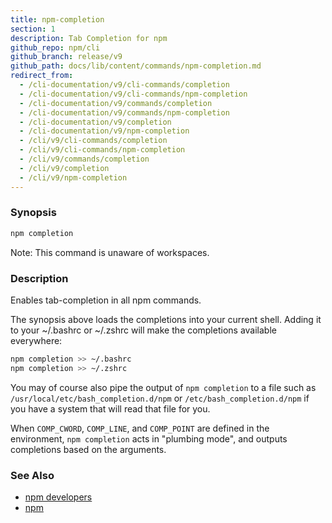 ```yaml
---
title: npm-completion
section: 1
description: Tab Completion for npm
github_repo: npm/cli
github_branch: release/v9
github_path: docs/lib/content/commands/npm-completion.md
redirect_from:
  - /cli-documentation/v9/cli-commands/completion
  - /cli-documentation/v9/cli-commands/npm-completion
  - /cli-documentation/v9/commands/completion
  - /cli-documentation/v9/commands/npm-completion
  - /cli-documentation/v9/completion
  - /cli-documentation/v9/npm-completion
  - /cli/v9/cli-commands/completion
  - /cli/v9/cli-commands/npm-completion
  - /cli/v9/commands/completion
  - /cli/v9/completion
  - /cli/v9/npm-completion
---
```


### Synopsis

```bash
npm completion
```

Note: This command is unaware of workspaces.

### Description

Enables tab-completion in all npm commands.

The synopsis above
loads the completions into your current shell.  Adding it to
your ~/.bashrc or ~/.zshrc will make the completions available
everywhere:

```bash
npm completion >> ~/.bashrc
npm completion >> ~/.zshrc
```

You may of course also pipe the output of `npm completion` to a file
such as `/usr/local/etc/bash_completion.d/npm` or 
`/etc/bash_completion.d/npm` if you have a system that will read 
that file for you.

When `COMP_CWORD`, `COMP_LINE`, and `COMP_POINT` are defined in the
environment, `npm completion` acts in "plumbing mode", and outputs
completions based on the arguments.

### See Also

* [npm developers](/cli/v9/using-npm/developers)
* [npm](/cli/v9/commands/npm)

